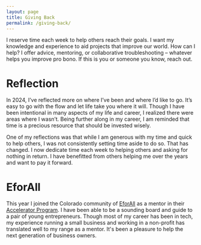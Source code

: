 ```yaml
---
layout: page
title: Giving Back
permalink: /giving-back/
---
```


I reserve time each week to help others reach their goals. I want my knowledge and experience to aid projects that improve our world. How can I help? I offer advice, mentoring, or collaborative troubleshooting – whatever helps you improve pro bono. If this is you or someone you know, reach out.

# Reflection

In 2024, I’ve reflected more on where I’ve been and where I’d like to go. It’s easy to go with the flow and let life take you where it will. Though I have been intentional in many aspects of my life and career, I realized there were areas where I wasn’t. Being further along in my career, I am reminded that time is a precious resource that should be invested wisely.

One of my reflections was that while I am generous with my time and quick to help others, I was not consistently setting time aside to do so. That has changed. I now dedicate time each week to helping others and asking for nothing in return. I have benefitted from others helping me over the years and want to pay it forward.

# EforAll

This year I joined the Colorado community of [EforAll]() as a mentor in their [Accelerator Program](). I have been able to be a sounding board and guide to a pair of young entrepreneurs. Though most of my career has been in tech, my experience running a small business and working in a non-profit has translated well to my range as a mentor. It's been a pleasure to help the next generation of business owners.
